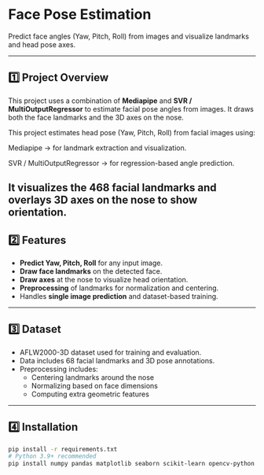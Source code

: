 # Face Pose Estimation

Predict face angles (Yaw, Pitch, Roll) from images and visualize landmarks and head pose axes.

---

## 1️⃣ Project Overview
This project uses a combination of **Mediapipe** and **SVR / MultiOutputRegressor** to estimate facial pose angles from images. It draws both the face landmarks and the 3D axes on the nose.

This project estimates head pose (Yaw, Pitch, Roll) from facial images using:

Mediapipe → for landmark extraction and visualization.

SVR / MultiOutputRegressor → for regression-based angle prediction.

It visualizes the 468 facial landmarks and overlays 3D axes on the nose to show orientation.
---

## 2️⃣ Features
- **Predict Yaw, Pitch, Roll** for any input image.
- **Draw face landmarks** on the detected face.
- **Draw axes** at the nose to visualize head orientation.
- **Preprocessing** of landmarks for normalization and centering.
- Handles **single image prediction** and dataset-based training.

---

## 3️⃣ Dataset
- AFLW2000-3D dataset used for training and evaluation.
- Data includes 68 facial landmarks and 3D pose annotations.
- Preprocessing includes:
  - Centering landmarks around the nose
  - Normalizing based on face dimensions
  - Computing extra geometric features

---

## 4️⃣ Installation
```bash
pip install -r requirements.txt
# Python 3.9+ recommended
pip install numpy pandas matplotlib seaborn scikit-learn opencv-python mediapipe h5py











